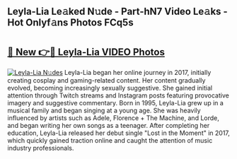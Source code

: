 ## Leyla-Lia Le𝚊ked N𝚞de - Part-hN7 Video Le𝚊ks - Hot Onlyf𝚊ns Photos FCq5s

# <h2><a href="http://ab77228.deff.icu/?id=Leyla-Lia">🔗 New 👉🔴 Leyla-Lia VIDEO Photos</a></h2>

[![Leyla-Lia N𝚞des](https://i.imgur.com/rIISA9y.gif)](http://ab77228.deff.icu/?id=Leyla-Lia)
Leyla-Lia began her online journey in 2017, initially creating cosplay and gaming-related content. Her content gradually evolved, becoming increasingly sexually suggestive. She gained initial attention through Twitch streams and Instagram posts featuring provocative imagery and suggestive commentary. Born in 1995, Leyla-Lia grew up in a musical family and began singing at a young age. She was heavily influenced by artists such as Adele, Florence + The Machine, and Lorde, and began writing her own songs as a teenager. After completing her education, Leyla-Lia released her debut single "Lost in the Moment" in 2017, which quickly gained traction online and caught the attention of music industry professionals.

